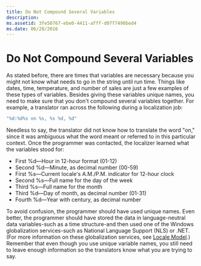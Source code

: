 ```yaml
---
title: Do Not Compound Several Variables
description: 
ms.assetid: 3fe50767-ebe0-4411-afff-d07f7490bed4
ms.date: 06/28/2016
---
```

# Do Not Compound Several Variables

As stated before, there are times that variables are necessary because you might not know what needs to go in the string until run time. Things like dates, time, temperature, and number of sales are just a few examples of these types of variables. Besides giving these variables unique names, you need to make sure that you don't compound several variables together. For example, a translator ran across the following during a localization job:

```C++
"%d:%d%s on %s, %s %d, %d"
```

Needless to say, the translator did not know how to translate the word "on," since it was ambiguous what the word meant or referred to in this particular context. Once the programmer was contacted, the localizer learned what the variables stood for:

-   First %d—Hour in 12-hour format (01-12)
-   Second %d—Minute, as decimal number (00-59)
-   First %s—Current locale's A.M./P.M. indicator for 12-hour clock
-   Second %s—Full name for the day of the week
-   Third %s—Full name for the month
-   Third %d—Day of month, as decimal number (01-31)
-   Fourth %d—Year with century, as decimal number

To avoid confusion, the programmer should have used unique names. Even better, the programmer should have stored the data in language-neutral data variables-such as a time structure-and then used one of the Windows globalization services-such as National Language Support (NLS) or .NET. (For more information on these globalization services, see [Locale Model](../locale/locale-model.md).) Remember that even though you use unique variable names, you still need to leave enough information so the translators know what you are trying to say.
